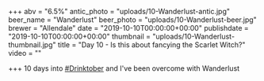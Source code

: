+++
abv = "6.5%"
antic_photo = "uploads/10-Wanderlust-antic.jpg"
beer_name = "Wanderlust"
beer_photo = "uploads/10-Wanderlust-beer.jpg"
brewer = "Allendale"
date = "2019-10-10T00:00:00+00:00"
publishdate = "2019-10-10T00:00:00+00:00"
thumbnail = "uploads/10-Wanderlust-thumbnail.jpg"
title = "Day 10 - Is this about fancying the Scarlet Witch?"
video = ""

+++
10 days into [#Drinktober](https://www.facebook.com/hashtag/drinktober?source=feed_text&epa=HASHTAG) and I've been overcome with Wanderlust